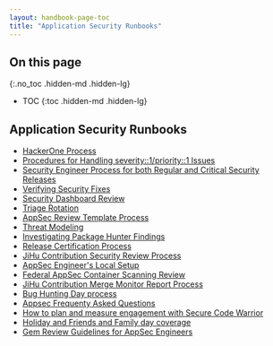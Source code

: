 ```yaml
---
layout: handbook-page-toc
title: "Application Security Runbooks"
---
```


## On this page
{:.no_toc .hidden-md .hidden-lg}

- TOC
{:toc .hidden-md .hidden-lg}

## Application Security Runbooks

- [HackerOne Process][1]
- [Procedures for Handling severity::1/priority::1 Issues][2]
- [Security Engineer Process for both Regular and Critical Security Releases][5]
- [Verifying Security Fixes]
- [Security Dashboard Review][3]
- [Triage Rotation][4]
- [AppSec Review Template Process]
- [Threat Modeling]
- [Investigating Package Hunter Findings]
- [Release Certification Process](/handbook/ceo/chief-of-staff-team/jihu-support/release-certification.html)
- [JiHu Contribution Security Review Process](/handbook/ceo/chief-of-staff-team/jihu-support/jihu-contribution-review-process.html)
- [AppSec Engineer's Local Setup][6]
- [Federal AppSec Container Scanning Review](./federal-appsec-container-scanning-review.html)
- [JiHu Contribution Merge Monitor Report Process](./jihu-contribution-merge-monitor-reports.html)
- [Bug Hunting Day process][8]
- [Appsec Frequenty Asked Questions][7]
- [How to plan and measure engagement with Secure Code Warrior][9]
- [Holiday and Friends and Family day coverage](./holiday-coverage.html)
- [Gem Review Guidelines for AppSec Engineers][10]

[1]: ./hackerone-process.html
[2]: ./handling-s1p1.html
[3]: ./security-dashboard-review.html
[4]: ./triage-rotation.html
[5]: https://gitlab.com/gitlab-org/release/docs/-/blob/master/general/security/security-engineer.md
[6]: ./local-setup.html
[7]: ./faq.html
[8]: ./bug-hunting-day.html
[9]: ./scw-engagement-plan.html
[10]: ./gem-review-guidelines.html
[Verifying Security Fixes]: ./verifying-security-fixes.html
[AppSec Review Template Process]: ./review-process.html
[Investigating Package Hunter Findings]: ./investigating-package-hunter-findings.html
[Threat Modeling]: ./threat-modeling.html

